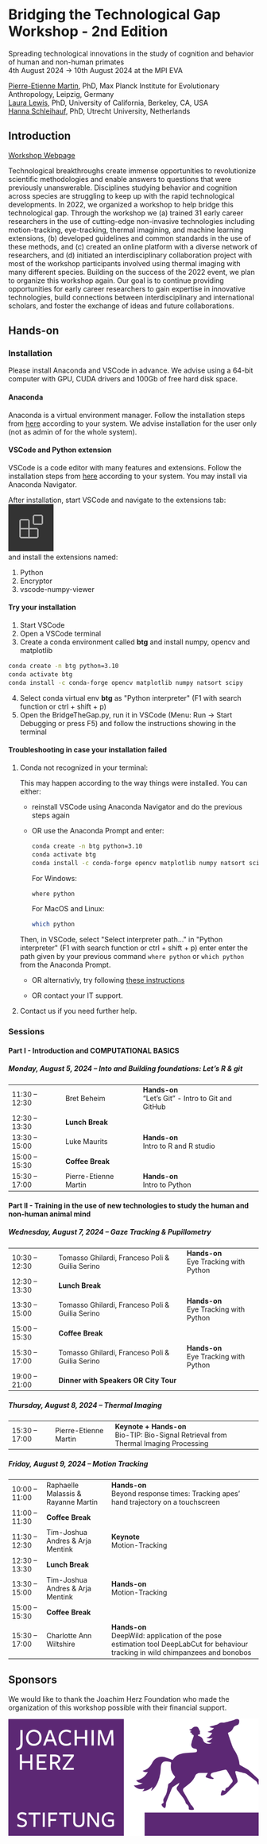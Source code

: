# Bridging the Technological Gap Workshop - 2nd Edition
Spreading technological innovations in the study of cognition and behavior of human and non-human primates <br>
4th August 2024 → 10th August 2024 at the MPI EVA

[Pierre-Etienne Martin](https://www.eva.mpg.de/comparative-cultural-psychology/staff/pierre-etienne-martin/), PhD, Max Planck Institute for Evolutionary Anthropology, Leipzig, Germany <br>
[Laura Lewis](), PhD, University of California, Berkeley, CA, USA <br>
[Hanna Schleihauf](), PhD, Utrecht University, Netherlands

## Introduction

[Workshop Webpage](https://www.eva.mpg.de/comparative-cultural-psychology/events/2024-btg2/´)

Technological breakthroughs create immense opportunities to revolutionize scientific methodologies and enable answers to questions that were previously unanswerable. Disciplines studying behavior and cognition across species are struggling to keep up with the rapid technological developments. In 2022, we organized a workshop to help bridge this technological gap. Through the workshop we (a) trained 31 early career researchers in the use of cutting-edge non-invasive technologies including motion-tracking, eye-tracking, thermal imagining, and machine learning extensions, (b) developed guidelines and common standards in the use of these methods, and (c) created an online platform with a diverse network of researchers, and (d) initiated an interdisciplinary collaboration project with most of the workshop participants involved using thermal imaging with many different species. Building on the success of the 2022 event, we plan to organize this workshop again. Our goal is to continue providing opportunities for early career researchers to gain expertise in innovative technologies, build connections between interdisciplinary and international scholars, and foster the exchange of ideas and future collaborations.

## Hands-on

### Installation

Please install Anaconda and VSCode in advance.
We advise using a 64-bit computer with GPU, CUDA drivers and 100Gb of free hard disk space.

#### Anaconda

Anaconda is a virtual environment manager. Follow the installation steps from [here](https://www.anaconda.com/download/success) according to your system. We advise installation for the user only (not as admin of for the whole system).

#### VSCode and Python extension

VSCode is a code editor with many features and extensions. Follow the installation steps from [here](https://code.visualstudio.com/Download) according to your system. You may install via Anaconda Navigator.

After installation, start VSCode and navigate to the extensions tab: <br>
![VSCode extensions](attachments/extensions.png)<br>
and install the extensions named:<br>
1. Python
2. Encryptor
3. vscode-numpy-viewer

#### Try your installation

1. Start VSCode
2. Open a VSCode terminal
3. Create a conda environment called **btg** and install numpy, opencv and matplotlib
``` bash
conda create -n btg python=3.10
conda activate btg
conda install -c conda-forge opencv matplotlib numpy natsort scipy
```
4. Select conda virtual env **btg** as "Python interpreter" (F1 with search function or ctrl + shift + p)
5. Open the BridgeTheGap.py, run it in VSCode (Menu: Run -> Start Debugging or press F5) and follow the instructions showing in the terminal

#### Troubleshooting in case your installation failed

1. Conda not recognized in your terminal:

    This may happen according to the way things were installed. You can either:

    - reinstall VSCode using Anaconda Navigator and do the previous steps again

    - OR use the Anaconda Prompt and enter:

        ``` bash
        conda create -n btg python=3.10
        conda activate btg
        conda install -c conda-forge opencv matplotlib numpy natsort scipy
        ```
        For Windows:
        ``` bash
        where python
        ```
        For MacOS and Linux:
        ``` bash
        which python
        ```
    Then, in VSCode, select "Select interpreter path..." in "Python interpreter" (F1 with search function or ctrl + shift + p) enter enter the path given by your previous command `where python` or `which python` from the Anaconda Prompt.

    - OR alternativly, try following [these instructions](https://stackoverflow.com/questions/64170551/visual-studio-code-vsc-not-able-to-recognize-conda-command)
    
    - OR contact your IT support.

2. Contact us if you need further help.

### Sessions

#### Part I - Introduction and COMPUTATIONAL BASICS

##### Monday, August 5, 2024 – Into and Building foundations: Let’s R & git

|     |     |     |
| --- | --- | --- |
| 11:30 – 12:30 | Bret Beheim | **Hands-on**  <br>“Let’s Git” - Intro to Git and GitHub |
| 12:30 – 13:30 | **Lunch Break** |     |
| 13:30 – 15:00 | Luke Maurits | **Hands-on**  <br>Intro to R and R studio |
| 15:00 – 15:30 | **Coffee Break** |     |
| 15:30 – 17:00 | Pierre-Etienne Martin | **Hands-on**  <br>Intro to Python |

#### Part II - Training in the use of new technologies to study the human and non-human animal mind

##### Wednesday, August 7, 2024 – Gaze Tracking & Pupillometry

|     |     |     |
| --- | --- | --- |
| 10:30 – 12:30 | Tomasso Ghilardi, Franceso Poli & Guilia Serino | **Hands-on**  <br>Eye Tracking with Python |
| 12:30 – 13:30 | **Lunch Break** |     |
| 13:30 – 15:00 | Tomasso Ghilardi, Franceso Poli & Guilia Serino | **Hands-on**  <br>Eye Tracking with Python |
| 15:00 – 15:30 | **Coffee Break** |     |
| 15:30 – 17:00 | Tomasso Ghilardi, Franceso Poli & Guilia Serino | **Hands-on**  <br>Eye Tracking with Python |
| 19:00 – 21:00 | **Dinner with Speakers OR City Tour** |     |

##### Thursday, August 8, 2024 – Thermal Imaging

|     |     |     |
| --- | --- | --- |
| 15:30 – 17:00 | Pierre-Etienne Martin | **Keynote + Hands-on**  <br>Bio-TIP: Bio-Signal Retrieval from Thermal Imaging Processing |

##### Friday, August 9, 2024 – Motion Tracking

|     |     |     |
| --- | --- | --- |
| 10:00 – 11:00 | Raphaelle Malassis & Rayanne Martin | **Hands-on**  <br>Beyond response times: Tracking apes’ hand trajectory on a touchscreen |
| 11:00 – 11:30 | **Coffee Break** |     |
| 11:30 – 12:30 | Tim-Joshua Andres & Arja Mentink | **Keynote**  <br>Motion-Tracking |
| 12:30 – 13:30 | **Lunch Break** |     |
| 13:30 – 15:00 | Tim-Joshua Andres & Arja Mentink | **Hands-on**  <br>Motion-Tracking |
| 15:00 – 15:30 | **Coffee Break** |     |
| 15:30 – 17:00 | Charlotte Ann Wiltshire | **Hands-on**  <br>DeepWild: application of the pose estimation tool DeepLabCut for behaviour tracking in wild chimpanzees and bonobos |

## Sponsors

We would like to thank the Joachim Herz Foundation who made the organization of this workshop possible with their financial support.

![Logo Joachim Hez Foundation](./attachments/JHS_Logo.png)
